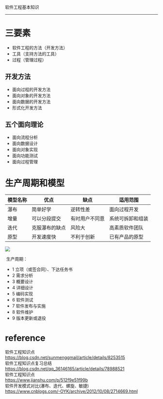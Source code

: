 软件工程基本知识

---
# 三要素
- 软件工程的方法（开发方法）
- 工具（支持方法的工具）
- 过程（管理过程）

## 开发方法

- 面向过程的开发方法
- 面向对象的开发方法
- 面向数据的开发方法
- 形式化开发方法

## 五个面向理论
- 面向流程分析
- 面向数据设计
- 面向对象实现
- 面向功能测试
- 面向过程管理

# 生产周期和模型
模型名称 | 优点 | 缺点 | 适用范围
-|-|-|-
瀑布 | 简单好学 | 逆转性差 | 面向过程开发
增量 | 可以分段提交 | 有时用户不同意 | 系统可拆卸和组装
迭代 | 克服瀑布的缺点 | 风险大 | 高素质软件团队
原型 | 开发速度快 | 不利于创新 | 已有产品的原型

![](https://img-blog.csdn.net/20180106152710162?watermark/2/text/aHR0cDovL2Jsb2cuY3Nkbi5uZXQvcXFfMzYxNDYxNjU=/font/5a6L5L2T/fontsize/400/fill/I0JBQkFCMA==/dissolve/70/gravity/SouthEast)

![]()
生产周期：
- 1 立项（或签合同）、下达任务书
- 2 需求分析
- 3 概要设计
- 4 详细设计
- 5 编码实现
- 6 软件测试
- 7 软件发布与实施
- 8 软件维护
- 9 版本更新或退役

# reference
软件工程知识点  
<https://blog.csdn.net/sunmenggmail/article/details/8253515>  
软件工程知识点复习总结  
<https://blog.csdn.net/qq_36146165/article/details/78988521>  
软件工程知识点  
<https://www.jianshu.com/p/512f9e51f99b>  
软件开发模式对比(瀑布、迭代、螺旋、敏捷)  
<https://www.cnblogs.com/-OYK/archive/2012/10/08/2714669.html>  